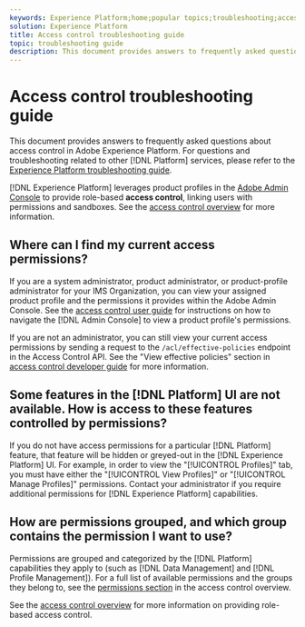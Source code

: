 ```yaml
---
keywords: Experience Platform;home;popular topics;troubleshooting;access control
solution: Experience Platform
title: Access control troubleshooting guide
topic: troubleshooting guide
description: This document provides answers to frequently asked questions about access control in Adobe Experience Platform.
---
```


# Access control troubleshooting guide

This document provides answers to frequently asked questions about access control in Adobe Experience Platform. For questions and troubleshooting related to other [!DNL Platform] services, please refer to the [Experience Platform troubleshooting guide](../landing/troubleshooting.md).

[!DNL Experience Platform] leverages product profiles in the [Adobe Admin Console](http://adminconsole.adobe.com) to provide role-based **access control**, linking users with permissions and sandboxes.  See the [access control overview](home.md) for more information.

## Where can I find my current access permissions?

If you are a system administrator, product administrator, or product-profile administrator for your IMS Organization, you can view your assigned product profile and the permissions it provides within the Adobe Admin Console. See the [access control user guide](./ui/overview.md) for instructions on how to navigate the [!DNL Admin Console] to view a product profile's permissions.

If you are not an administrator, you can still view your current access permissions by sending a request to the `/acl/effective-policies` endpoint in the Access Control API. See the "View effective policies" section in [access control developer guide](./api/effective-policies.md) for more information.

## Some features in the [!DNL Platform] UI are not available. How is access to these features controlled by permissions?

If you do not have access permissions for a particular [!DNL Platform] feature, that feature will be hidden or greyed-out in the [!DNL Experience Platform] UI. For example, in order to view the "[!UICONTROL Profiles]" tab, you must have either the "[!UICONTROL View Profiles]" or "[!UICONTROL Manage Profiles]" permissions. Contact your administrator if you require additional permissions for [!DNL Experience Platform] capabilities.

## How are permissions grouped, and which group contains the permission I want to use?

Permissions are grouped and categorized by the [!DNL Platform] capabilities they apply to (such as [!DNL Data Management] and [!DNL Profile Management]). For a full list of available permissions and the groups they belong to, see the [permissions section](home.md#permissions) in the access control overview.

See the [access control overview](home.md) for more information on providing role-based access control.